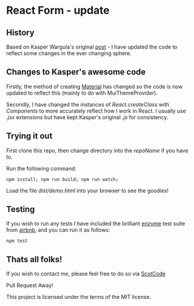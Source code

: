 # React Form - update

## History

Based on Kasper Wargula's original [post](https://x-team.com/blog/tutorial-forms-in-react-and-redux/) - I have updated the code to reflect some changes in the ever changing sphere.

## Changes to Kasper's awesome code

Firstly, the method of creating [Material](http://www.material-ui.com/#/) has changed so the code is now updated to reflect this (mainly to do with MuiThemeProvider).

Secondly, I have changed the instances of *React.createClass* with *Components* to more accurately reflect how I work in React. I usually use *.jsx* extensions but have kept Kasper's original *.js* for consistency.

## Trying it out

First clone this repo, then change directory into the *repoName* if you have to.

Run the following command:

    npm install; npm run build; npm run watch;

Load the file *dist/demo.html* into your browser to see the goodies!

## Testing

If you wish to run any tests I have included the brilliant [enzyme](https://github.com/airbnb/enzyme) test suite from [airbnb](https://github.com/airbnb), and you can run it as follows:

    npm test

## Thats all folks!

If you wish to contact me, please feel free to do so via [ScotCode](http://scotcode.co.uk)

Pull Request Away!

This project is licensed under the terms of the MIT license.
